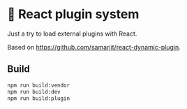 # 🚀 React plugin system

Just a try to load external plugins with React.

Based on https://github.com/samarjit/react-dynamic-plugin.

## Build

```sh
npm run build:vendor
npm run build:dev
npm run build:plugin
```